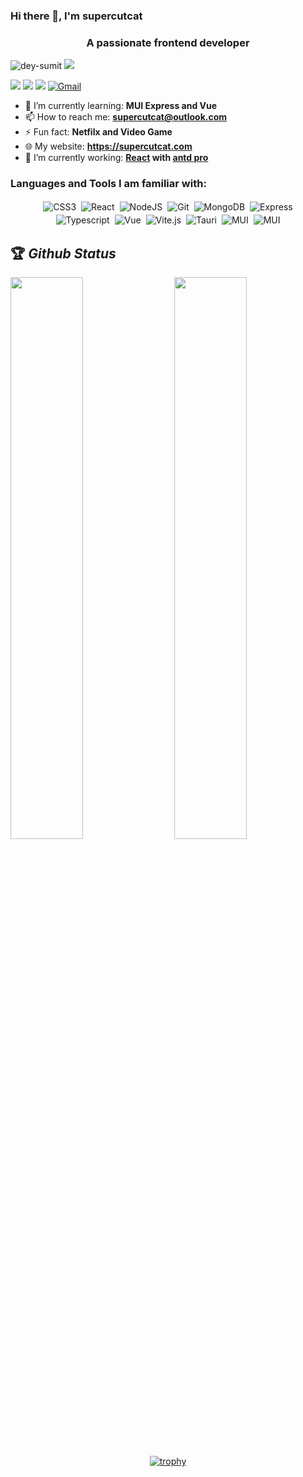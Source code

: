### Hi there 👋, I'm supercutcat

<!--
**supercutcat/supercutcat** is a ✨ _special_ ✨ repository because its `README.md` (this file) appears on your GitHub profile.

Here are some ideas to get you started:

- 🔭 I’m currently working on ...
- 🌱 I’m currently learning ...
- 👯 I’m looking to collaborate on ...
- 🤔 I’m looking for help with ...
- 💬 Ask me about ...
- 📫 How to reach me: ...
- 😄 Pronouns: ...
- ⚡ Fun fact: ...
-->

<h3 align="center">A passionate frontend developer</h3>

<p align="left"> 
 <img src="https://komarev.com/ghpvc/?username=supercutcat&label=Profile%20views&color=0e75b6&style=flat" alt="dey-sumit" /> 
  <a href="https://github.com/supercutcat/stargazers">
    <img src="https://img.shields.io/github/stars/supercutcat"/> 
  </a>
</p>

[<img src="https://img.shields.io/twitter/follow/supercutcat?logo=twitter&style=for-the-badge" />](https://twitter.com/supercutcat)
 [<img src="https://img.shields.io/youtube/channel/views/UC-L-KqwoHU2GMjJk2dmx5AQ?logo=youtube&style=for-the-badge">](https://www.youtube.com/channel/UC-L-KqwoHU2GMjJk2dmx5AQ)
[<img src="https://img.shields.io/github/followers/supercutcat?logo=github&style=for-the-badge&logoColor=white">](https://github.com/supercutcat)
[<img alt="Gmail" src="https://img.shields.io/badge/Gmail-D14836?style=for-the-badge&logo=gmail&logoColor=white" />](mailto:langguoyu139@gmail.com)


- 🌱 I’m currently learning: **MUI Express and Vue**
- 📫 How to reach me: **supercutcat@outlook.com**
- ⚡ Fun fact: **Netfilx and Video Game**
- 🌐 My website: **<https://supercutcat.com>**
- 🔭 I’m currently working: **[React](https://github.com/facebook/react) with [antd pro](https://github.com/ant-design/ant-design-pro)**

<h3 align="left">Languages and Tools I am familiar with:</h3>

<p align="center">
 <img alt="CSS3" src="https://img.shields.io/badge/css3%20-%231572B6.svg?&style=for-the-badge&logo=css3" style="margin:2px;"/>
 <img alt="React" src="https://img.shields.io/badge/react%20-%2320232a.svg?&style=for-the-badge&logo=react" style="margin:2px;"/>
 <img alt="NodeJS" src="https://img.shields.io/badge/node.js%20-%2320232a.svg?&style=for-the-badge&logo=node.js" style="margin:2px;"/>
 <img alt="Git" src="https://img.shields.io/badge/git%20-%2320232a.svg?&style=for-the-badge&logo=git" style="margin:2px;"/>
 <img alt="MongoDB" src ="https://img.shields.io/badge/MongoDB-%20%2320232a.svg?&style=for-the-badge&logo=mongodb" style="margin:2px;"/>
 <img alt="Express" src ="https://img.shields.io/badge/Express-%20%2320232a.svg?&style=for-the-badge&logo=express" style="margin:2px;"/>
<br/>
  <img alt="Typescript" src ="https://img.shields.io/badge/Typescript%20-%2320232a.svg?&style=for-the-badge&logo=typescript" style="margin:2px;"/>
 <img alt="Vue" src ="https://img.shields.io/badge/vue.js%20-%2320232a.svg?&style=for-the-badge&logo=vue.js" style="margin:2px;"/>
 <img alt="Vite.js" src="https://img.shields.io/badge/vite%20-%2320232a.svg?&style=for-the-badge&logo=vite" style="margin:2px;"/>
 <img alt="Tauri" src="https://img.shields.io/badge/tauri%20-%2320232a.svg?&style=for-the-badge&logo=tauri" style="margin:2px;"/>
 <img alt="MUI" src="https://img.shields.io/badge/mui%20-%2320232a.svg?&style=for-the-badge&logo=mui" style="margin:2px;"/>
 <img alt="MUI" src="https://img.shields.io/badge/docker%20-%2320232a.svg?&style=for-the-badge&logo=docker" style="margin:2px;"/>
</p>



## 🏆 *Github Status*

<img  src="https://github-readme-stats.vercel.app/api?username=supercutcat&show_icons=true&hide_border=true" width="48%" align="right" >

<img  src="https://github-readme-streak-stats.herokuapp.com/?user=supercutcat" width="48%" >
<br>
<div align="center">

[![trophy](https://github-profile-trophy.vercel.app/?username=supercutcat&margin-w=15)](https://github.com/ryo-ma/github-profile-trophy)
</div>
